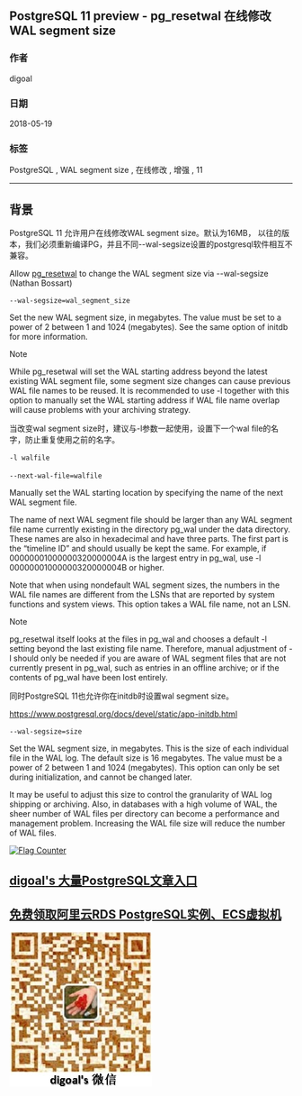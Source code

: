 ## PostgreSQL 11 preview - pg_resetwal 在线修改 WAL segment size  
                                                                                     
### 作者                                                                                     
digoal                                                                                     
                                                                                     
### 日期                                                                                     
2018-05-19                                                                                   
                                                                                     
### 标签                                                                                     
PostgreSQL , WAL segment size , 在线修改 , 增强 , 11                            
                                                                                     
----                                                                                     
                                                                                     
## 背景           
PostgreSQL 11 允许用户在线修改WAL segment size。默认为16MB， 以往的版本，我们必须重新编译PG，并且不同--wal-segsize设置的postgresql软件相互不兼容。    
  
  
Allow [pg_resetwal](https://www.postgresql.org/docs/devel/static/app-pgresetwal.html) to change the WAL segment size via --wal-segsize (Nathan Bossart)  
  
```  
--wal-segsize=wal_segment_size  
```  
  
Set the new WAL segment size, in megabytes. The value must be set to a power of 2 between 1 and 1024 (megabytes). See the same option of initdb for more information.  
  
Note  
  
While pg_resetwal will set the WAL starting address beyond the latest existing WAL segment file, some segment size changes can cause previous WAL file names to be reused. It is recommended to use -l together with this option to manually set the WAL starting address if WAL file name overlap will cause problems with your archiving strategy.  
  
当改变wal segment size时，建议与-l参数一起使用，设置下一个wal file的名字，防止重复使用之前的名字。  
  
```  
-l walfile  
  
--next-wal-file=walfile  
```  
  
Manually set the WAL starting location by specifying the name of the next WAL segment file.  
  
The name of next WAL segment file should be larger than any WAL segment file name currently existing in the directory pg_wal under the data directory. These names are also in hexadecimal and have three parts. The first part is the “timeline ID” and should usually be kept the same. For example, if 00000001000000320000004A is the largest entry in pg_wal, use -l 00000001000000320000004B or higher.  
  
Note that when using nondefault WAL segment sizes, the numbers in the WAL file names are different from the LSNs that are reported by system functions and system views. This option takes a WAL file name, not an LSN.  
  
Note  
  
pg_resetwal itself looks at the files in pg_wal and chooses a default -l setting beyond the last existing file name. Therefore, manual adjustment of -l should only be needed if you are aware of WAL segment files that are not currently present in pg_wal, such as entries in an offline archive; or if the contents of pg_wal have been lost entirely.  
  
同时PostgreSQL 11也允许你在initdb时设置wal segment size。  
  
https://www.postgresql.org/docs/devel/static/app-initdb.html  
  
```  
--wal-segsize=size  
```  
  
Set the WAL segment size, in megabytes. This is the size of each individual file in the WAL log. The default size is 16 megabytes. The value must be a power of 2 between 1 and 1024 (megabytes). This option can only be set during initialization, and cannot be changed later.  
  
It may be useful to adjust this size to control the granularity of WAL log shipping or archiving. Also, in databases with a high volume of WAL, the sheer number of WAL files per directory can become a performance and management problem. Increasing the WAL file size will reduce the number of WAL files.  
  
  
  
<a rel="nofollow" href="http://info.flagcounter.com/h9V1"  ><img src="http://s03.flagcounter.com/count/h9V1/bg_FFFFFF/txt_000000/border_CCCCCC/columns_2/maxflags_12/viewers_0/labels_0/pageviews_0/flags_0/"  alt="Flag Counter"  border="0"  ></a>  
  
  
  
  
  
  
## [digoal's 大量PostgreSQL文章入口](https://github.com/digoal/blog/blob/master/README.md "22709685feb7cab07d30f30387f0a9ae")
  
  
## [免费领取阿里云RDS PostgreSQL实例、ECS虚拟机](https://free.aliyun.com/ "57258f76c37864c6e6d23383d05714ea")
  
  
![digoal's weixin](../pic/digoal_weixin.jpg "f7ad92eeba24523fd47a6e1a0e691b59")
  

